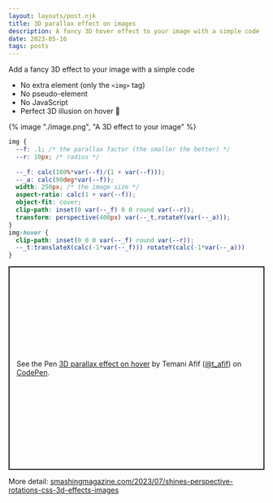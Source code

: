 ```yaml
---
layout: layouts/post.njk
title: 3D parallax effect on images
description: A fancy 3D hover effect to your image with a simple code
date: 2023-05-16
tags: posts
---
```


Add a fancy 3D effect to your image with a simple code
* No extra element (only the `<img>` tag)
* No pseudo-element
* No JavaScript
* Perfect 3D illusion on hover 🤩


{% image "./image.png", "A 3D effect to your image" %}

```css
img {
  --f: .1; /* the parallax factor (the smaller the better) */
  --r: 10px; /* radius */
  
  --_f: calc(100%*var(--f)/(1 + var(--f)));
  --_a: calc(90deg*var(--f));
  width: 250px; /* the image size */
  aspect-ratio: calc(1 + var(--f));
  object-fit: cover;
  clip-path: inset(0 var(--_f) 0 0 round var(--r));
  transform: perspective(400px) var(--_t,rotateY(var(--_a)));
}
img:hover {
  clip-path: inset(0 0 0 var(--_f) round var(--r));
  --_t:translateX(calc(-1*var(--_f))) rotateY(calc(-1*var(--_a)))
}
```

<p class="codepen" data-height="400" data-default-tab="result" data-slug-hash="qBJyXNy" data-preview="true" data-user="t_afif" style="height: 400px; box-sizing: border-box; display: flex; align-items: center; justify-content: center; border: 2px solid; margin: 1em 0; padding: 1em;">
  <span>See the Pen <a href="https://codepen.io/t_afif/pen/qBJyXNy">
  3D parallax effect on hover</a> by Temani Afif (<a href="https://codepen.io/t_afif">@t_afif</a>)
  on <a href="https://codepen.io">CodePen</a>.</span>
</p>
<script async src="https://cpwebassets.codepen.io/assets/embed/ei.js"></script>


More detail: [smashingmagazine.com/2023/07/shines-perspective-rotations-css-3d-effects-images](https://www.smashingmagazine.com/2023/07/shines-perspective-rotations-css-3d-effects-images/)